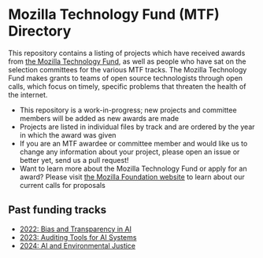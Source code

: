 # Mozilla Technology Fund (MTF) Directory
This repository contains a listing of projects which have received awards from [the Mozilla Technology Fund](https://foundation.mozilla.org/en/what-we-fund/awards/mozilla-technology-fund-mtf/), as well as people who have sat on the selection committees for the various MTF tracks. The Mozilla Technology Fund makes grants to teams of open source technologists through open calls, which focus on timely, specific problems that threaten the health of the internet.
* This repository is a work-in-progress; new projects and committee members will be added as new awards are made
* Projects are listed in individual files by track and are ordered by the year in which the award was given
* If you are an MTF awardee or committee member and would like us to change any information about your project, please open an issue or better yet, send us a pull request!
* Want to learn more about the Mozilla Technology Fund or apply for an award? Please visit [the Mozilla Foundation website](https://foundation.mozilla.org/en/what-we-fund/awards/mozilla-technology-fund-mtf/) to learn about our current calls for proposals

## Past funding tracks
* [2022: Bias and Transparency in AI](/2022-Bias-and-Transparency-in-AI.md)
* [2023: Auditing Tools for AI Systems](/2023-Auditing-Tools-For-AI-Systems.md)
* [2024: AI and Environmental Justice](/2024-AI-and-Environmental-Justice.md)
